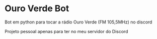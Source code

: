 # Ouro Verde Bot
Bot em python para tocar a rádio Ouro Verde (FM 105,5MHz) no discord

Projeto pessoal apenas para ter no meu servidor do Discord
